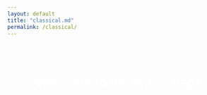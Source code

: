 ```yaml
---
layout: default
title: "classical.md"
permalink: /classical/
---
```


<div style="
  background-image: url('/assets/images/upscaled_music_portrait_4000x5333.jpeg');
  background-size: cover;
  background-position: center;
  background-repeat: no-repeat;
  width: 100%;
  height: 100vh;
  padding: 2rem;
  box-sizing: border-box;
  display: flex;
  flex-direction: column;
  justify-content: flex-start;
  align-items: center;
  color: white;
  text-align: center;
  overflow: hidden;
">
  <h1>Welcome to the Music Page</h1>
</div>


<script src="https://fast.wistia.com/player.js" async></script><script src="https://fast.wistia.com/embed/kj3p97uwee.js" async type="module"></script><style>wistia-player[media-id='kj3p97uwee']:not(:defined) { background: center / contain no-repeat url('https://fast.wistia.com/embed/medias/kj3p97uwee/swatch'); display: block; filter: blur(5px); padding-top:100.0%; }</style> <wistia-player media-id="kj3p97uwee" aspect="1.0"></wistia-player>
